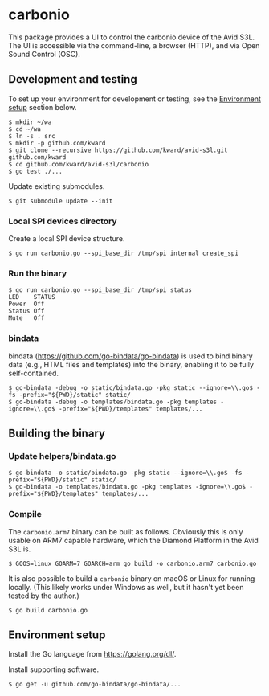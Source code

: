 # carbonio

This package provides a UI to control the carbonio device of the Avid S3L. The
UI is accessible via the command-line, a browser (HTTP), and via Open Sound
Control (OSC).

## Development and testing

To set up your environment for development or testing, see the
[Environment setup](#env_setup) section below.

```shell
$ mkdir ~/wa
$ cd ~/wa
$ ln -s . src
$ mkdir -p github.com/kward
$ git clone --recursive https://github.com/kward/avid-s3l.git github.com/kward
$ cd github.com/kward/avid-s3l/carbonio
$ go test ./...
```

Update existing submodules.

```shell
$ git submodule update --init
```

### Local SPI devices directory

Create a local SPI device structure.

```shell
$ go run carbonio.go --spi_base_dir /tmp/spi internal create_spi
```

### Run the binary

```shell
$ go run carbonio.go --spi_base_dir /tmp/spi status
LED    STATUS
Power  Off
Status Off
Mute   Off
```

### bindata

bindata (https://github.com/go-bindata/go-bindata) is used to bind binary data
(e.g., HTML files and templates) into the binary, enabling it to be fully
self-contained.

```shell
$ go-bindata -debug -o static/bindata.go -pkg static --ignore=\\.go$ -fs -prefix="${PWD}/static" static/
$ go-bindata -debug -o templates/bindata.go -pkg templates -ignore=\\.go$ -prefix="${PWD}/templates" templates/...
```

## Building the binary

### Update helpers/bindata.go

```shell
$ go-bindata -o static/bindata.go -pkg static --ignore=\\.go$ -fs -prefix="${PWD}/static" static/
$ go-bindata -o templates/bindata.go -pkg templates -ignore=\\.go$ -prefix="${PWD}/templates" templates/...
```

### Compile

The `carbonio.arm7` binary can be built as follows. Obviously this is only
usable on ARM7 capable hardware, which the Diamond Platform in the Avid S3L is.

```shell
$ GOOS=linux GOARM=7 GOARCH=arm go build -o carbonio.arm7 carbonio.go
```

It is also possible to build a `carbonio` binary on macOS or Linux for running
locally. (This likely works under Windows as well, but it hasn't yet been tested
by the author.)

```shell
$ go build carbonio.go
```

## <a name="env_setup"></a>Environment setup

Install the Go language from https://golang.org/dl/.

Install supporting software.

```shell
$ go get -u github.com/go-bindata/go-bindata/...
```
